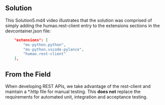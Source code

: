 ## Solution
This Solution5.md4 video illustrates that the solution was comprised of simply adding the humao.rest-client entry to the extensions sections in the devcontainer.json file:

```json
	"extensions": [
		"ms-python.python",
		"ms-python.vscode-pylance",
		"humao.rest-client"
	],
```

## From the Field
When developing REST APIs, we take advantage of the rest-client and maintain a *.http file for manual testing.  This **does not** replace the requirements for automated unit, integration and acceptance testing.